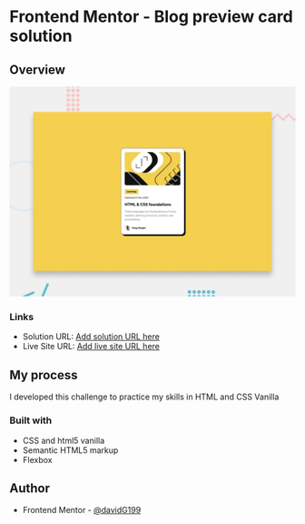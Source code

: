 # Frontend Mentor - Blog preview card solution

## Overview
![](./design/desktop-preview.jpg)

### Links

- Solution URL: [Add solution URL here](https://your-solution-url.com)
- Live Site URL: [Add live site URL here](https://your-live-site-url.com)

## My process

I developed this challenge to practice my skills in HTML and CSS Vanilla

### Built with

- CSS and html5 vanilla
- Semantic HTML5 markup
- Flexbox

## Author

- Frontend Mentor - [@davidG199](https://www.frontendmentor.io/profile/davidG199)

